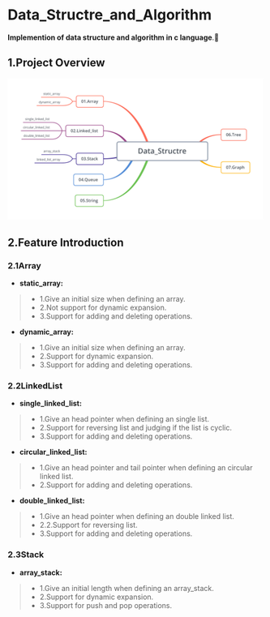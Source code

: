 # Data_Structre_and_Algorithm

**Implemention of data structure and algorithm in c language**.🌼

## 1.Project Overview
<img src = "https://github.com/StdCoutZRH/Data_Structre_and_Algorithm/blob/master/Data_Structre.png">              

## 2.Feature Introduction
### 2.1Array
* **static_array:**
 >* 1.Give an initial size when defining an array.
 >* 2.Not support for dynamic expansion.
 >* 3.Support for adding and deleting operations.
* **dynamic_array:**
 >* 1.Give an initial size when defining an array.
 >* 2.Support for dynamic expansion.
 >* 3.Support for adding and deleting operations.

### 2.2LinkedList
* **single_linked_list:**
 >* 1.Give an head pointer when defining an single list.
 >* 2.Support for reversing list and judging if the list is cyclic.
 >* 3.Support for adding and deleting operations.
 
* **circular_linked_list:**
 >* 1.Give an head pointer and tail pointer when defining an circular linked list.
 >* 2.Support for adding and deleting operations.
 
* **double_linked_list:**
 >* 1.Give an head pointer when defining an double linked list.
 >* 2.2.Support for reversing list.
 >* 3.Support for adding and deleting operations.
 
 ### 2.3Stack
 * **array_stack:**
 >*	1.Give an initial length when defining an array_stack.
 >*	2.Support for dynamic expansion.
 >* 3.Support for push and pop operations.